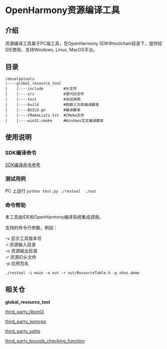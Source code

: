 # OpenHarmony资源编译工具

## 介绍
资源编译工具属于PC端工具，在OpenHarmony SDK中toolchain目录下，提供给IDE使用，支持Windows, Linux, MacOS平台。

## 目录

```
/developtools
|----global_resource_tool
|    |----include         #头文件
|    |----src             #源代码文件
|    |----test            #测试用例
|    |----build           #依赖三方库编译脚本  
|    |----BUILD.gn        #编译脚本
|    |----CMakeLists.txt  #CMake文件
|    |----win32.cmake     #Windows交叉编译脚本  
```

## 使用说明

### SDK编译命令

[SDK编译命令参考](https://gitee.com/openharmony/build/blob/master/README_zh.md)

### 测试用例

PC 上运行 `python test.py ./restool  ./out`  
 
### 命令帮助

本工具由IDE和OpenHarmony编译系统集成调用。    

支持的命令行参数，例如：

-v 显示工具版本号  
-i 资源输入目录  
-o 资源输出目录  
-r 资源ID头文件  
-p 应用包名  

`./restool -i main -o out -r out/ResourceTable.h -p ohos.demo`    

## 相关仓

**global_resource_tool**

[third_party_libxml2](https://gitee.com/openharmony/third_party_libxml2/README_zh.md)

[third_party_jsoncpp](https://gitee.com/openharmony/third_party_jsoncpp/README_zh.md)

[third_party_sqlite](https://gitee.com/openharmony/third_party_sqlite/README_zh.md)

[third_party_bounds_checking_function](https://gitee.com/openharmony/third_party_bounds_checking_function/README_zh.md)
